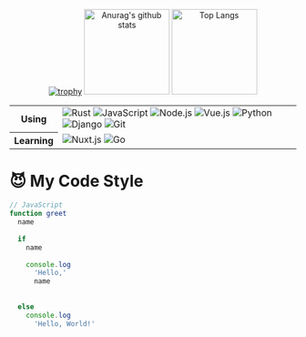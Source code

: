 <p align="center">
  <a href="https://github.com/ryo-ma/github-profile-trophy"><img src="https://github-profile-trophy.vercel.app/?username=spenserblack&theme=gruvbox" alt="trophy"/></a>
  <a href="https://github.com/anuraghazra/github-readme-stats"><img src="https://github-readme-stats.vercel.app/api?username=spenserblack&theme=gruvbox&show_icons=true" height="150" alt="Anurag's github stats"/></a>
  <a href="https://github.com/anuraghazra/github-readme-stats"><img src="https://github-readme-stats.vercel.app/api/top-langs/?username=spenserblack&theme=gruvbox&layout=compact&langs_count=6" height="150" alt="Top Langs"/></a>
</p>

<table>
  <tr>
    <th scope="row">Using</th>
    <td>
      <img alt="Rust" src="https://simpleicons.org/icons/rust.svg">
      <img alt="JavaScript" src="https://simpleicons.org/icons/javascript.svg">
      <img alt="Node.js" src="https://simpleicons.org/icons/node-dot-js.svg">
      <img alt="Vue.js" src="https://simpleicons.org/icons/vue-dot-js.svg"> 
      <img alt="Python" src="https://simpleicons.org/icons/python.svg">
      <img alt="Django" src="https://simpleicons.org/icons/django.svg">
      <img alt="Git" src="https://simpleicons.org/icons/git.svg">
    </td>
  </tr>
  <tr>
    <th scope="row">Learning</th>
    <td>
      <img alt="Nuxt.js" src="https://simpleicons.org/icons/nuxt-dot-js.svg">
      <img alt="Go" src="https://simpleicons.org/icons/go.svg">
    </td>
  </tr>
</table>

<!--
**spenserblack/spenserblack** is a ✨ _special_ ✨ repository because its `README.md` (this file) appears on your GitHub profile.

Here are some ideas to get you started:

- 🔭 I’m currently working on ...
- 🌱 I’m currently learning ...
- 👯 I’m looking to collaborate on ...
- 🤔 I’m looking for help with ...
- 💬 Ask me about ...
- 📫 How to reach me: ...
- 😄 Pronouns: ...
- ⚡ Fun fact: ...
-->

# :smiling_imp: My Code Style

```javascript
// JavaScript
function greet                                                                 (
  name                                                                         )
                                                                               {
  if                                                                           (
    name                                                                       )
                                                                               {
    console.log                                                                (
      'Hello,'                                                                 ,
      name                                                                     )
                                                                               ;
                                                                               }
  else                                                                         {
    console.log                                                                (
      'Hello, World!'                                                          )
                                                                               ;
                                                                               }
                                                                               }
```

[Rust]: https://simpleicons.org/icons/rust.svg
[JavaScript]: https://simpleicons.org/icons/javascript.svg
[Node.js]: https://simpleicons.org/icons/node-dot-js.svg
[Vue.js]: https://simpleicons.org/icons/vue-dot-js.svg
[Nuxt.js]: https://simpleicons.org/icons/nuxt-dot-js.svg
[Python]: https://simpleicons.org/icons/python.svg
[Django]: https://simpleicons.org/icons/django.svg
[Go]: https://simpleicons.org/icons/go.svg
[Git]: https://simpleicons.org/icons/git.svg
